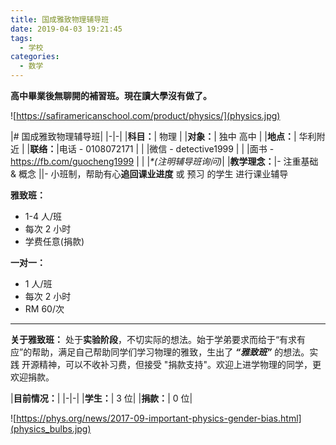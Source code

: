 ```yaml
---
title: 国成雅致物理辅导班
date: 2019-04-03 19:21:45
tags:
  - 学校
categories:
  - 数学
---
```

**高中畢業後無聊開的補習班。現在讀大學沒有做了。**
<!-- more -->
![https://safiramericanschool.com/product/physics/](physics.jpg)

|# 国成雅致物理辅导班|
|-|-|
|**科目：**| 物理 |
|**对象：**| 独中 高中 |
|**地点：**| 华利附近 |
|**联络：**|电话 - 0108072171 |
|          |微信 - detective1999 |
|          |面书 - <https://fb.com/guocheng1999> |
|          |_*(注明辅导班询问)_|
|**教学理念：**|- 注重基础 & 概念
||- 小班制，帮助有心**追回课业进度** 或 预习 的学生 进行课业辅导

**雅致班：**
- 1-4 人/班
- 每次 2 小时
- 学费任意(捐款)

**一对一：**
- 1 人/班
- 每次 2 小时
- RM 60/次
---
**关于雅致班：**
处于**实验阶段**，不切实际的想法。始于学弟要求而给于“有求有应”的帮助，满足自己帮助同学们学习物理的雅致，生出了 _**“雅致班”**_ 的想法。实践 开源精神，可以不收补习费，但接受 "捐款支持"。欢迎上进学物理的同学，更欢迎捐款。

|**目前情况：**|
|-|-|
|**学生：**| 3 位|
|**捐款：**| 0 位|

![https://phys.org/news/2017-09-important-physics-gender-bias.html](physics_bulbs.jpg)
